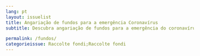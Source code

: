 ```yaml
---
lang: pt
layout: issuelist
title: Angariação de fundos para a emergência Coronavírus
subtitle: Descubra angariação de fundos para a emergência do coronavírus no Portugal no pt.Covid19people.Help.

permalink: /fundos/
categorieissue: Raccolte fondi;Raccolte fondi
---
```

